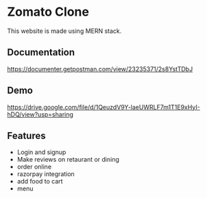 
# Zomato Clone

This website is made using MERN stack.



## Documentation

https://documenter.getpostman.com/view/23235371/2s8YstTDbJ


## Demo

https://drive.google.com/file/d/1QeuzdV9Y-laeUWRLF7m1T1E9xHyI-hDQ/view?usp=sharing


## Features

- Login and signup
- Make reviews on retaurant or dining
- order online
- razorpay integration
- add food to cart
- menu




